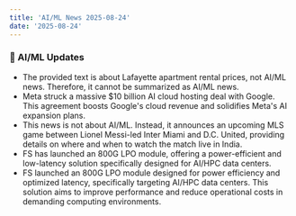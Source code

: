 ```yaml
---
title: 'AI/ML News 2025-08-24'
date: '2025-08-24'
---
```


### 🚀 AI/ML Updates

- The provided text is about Lafayette apartment rental prices, not AI/ML news. Therefore, it cannot be summarized as AI/ML news.
- Meta struck a massive $10 billion AI cloud hosting deal with Google. This agreement boosts Google's cloud revenue and solidifies Meta's AI expansion plans.
- This news is not about AI/ML. Instead, it announces an upcoming MLS game between Lionel Messi-led Inter Miami and D.C. United, providing details on where and when to watch the match live in India.
- FS has launched an 800G LPO module, offering a power-efficient and low-latency solution specifically designed for AI/HPC data centers.
- FS launched an 800G LPO module designed for power efficiency and optimized latency, specifically targeting AI/HPC data centers. This solution aims to improve performance and reduce operational costs in demanding computing environments.